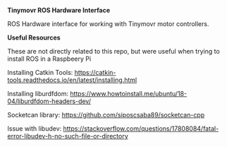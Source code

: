 __Tinymovr ROS Hardware Interface__

ROS Hardware interface for working with Tinymovr motor controllers.

__Useful Resources__

These are not directly related to this repo, but were useful when trying to install ROS in a Raspbeery Pi

Installing Catkin Tools: https://catkin-tools.readthedocs.io/en/latest/installing.html

Installing liburdfdom: https://www.howtoinstall.me/ubuntu/18-04/liburdfdom-headers-dev/

Socketcan library: https://github.com/siposcsaba89/socketcan-cpp

Issue with libudev: https://stackoverflow.com/questions/17808084/fatal-error-libudev-h-no-such-file-or-directory
